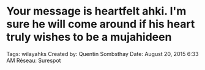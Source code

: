 # Your message is heartfelt ahki. l'm sure he will come around if his heart truly wishes to be a mujahideen

Tags: wilayahks
Created by: Quentin Sombsthay
Date: August 20, 2015 6:33 AM
Réseau: Surespot